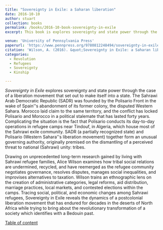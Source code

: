 ```yaml
---
title: "Sovereignty in Exile: a Saharan liberation"
date: 2016-10-10
author: stuart
collection: books
permalink: /books/2016-10-book-sovereignty-in-exile
excerpt: This book is explores sovereignty and state power through the case of a liberation movement that set out to make itself into a state.

venue: 'University of Pennsylvania Press'
paperurl: 'https://www.pennpress.org/9780812248494/sovereignty-in-exile/'
citation: 'Wilson, A. (2016). &quot;Sovereignty in Exile: a Saharan liberation.&quot; <i>University of Pennsylvania Press</i>. 1(1).'
categories:
  - Revolution
  - Refugees
  - Sovereignty
  - Kinship

---
```


*Sovereignty in Exile* explores sovereignty and state power through the case of a liberation movement that set out to make itself into a state. The Sahrawi Arab Democratic Republic (SADR) was founded by the Polisario Front in the wake of Spain''s abandonment of its former colony, the disputed Western Sahara. Morocco laid claim to the same territory, and the conflict has locked Polisario and Morocco in a political stalemate that has lasted forty years. Complicating the situation is the fact that Polisario conducts its day-to-day operations in refugee camps near Tindouf, in Algeria, which house most of the Sahrawi exile community. SADR (a partially recognized state) and Polisario (Western Sahara''s liberation movement) together form an unusual governing authority, originally premised on the dismantling of a perceived threat to national (Sahrawi) unity: tribes.

Drawing on unprecedented long-term research gained by living with Sahrawi refugee families, Alice Wilson examines how tribal social relations are undermined, recycled, and have reemerged as the refugee community negotiates governance, resolves disputes, manages social inequalities, and improvises alternatives to taxation. Wilson trains an ethnographic lens on the creation of administrative categories, legal reforms, aid distribution, marriage practices, local markets, and contested elections within the camps. Tracing social, political, and economic changes among Sahrawi refugees, Sovereignty in Exile reveals the dynamics of a postcolonial liberation movement that has endured for decades in the deserts of North Africa while trying to bring about the revolutionary transformation of a society which identifies with a Bedouin past.

[Table of content](https://www.upenn.edu/pennpress/book/toc/15606.html)

